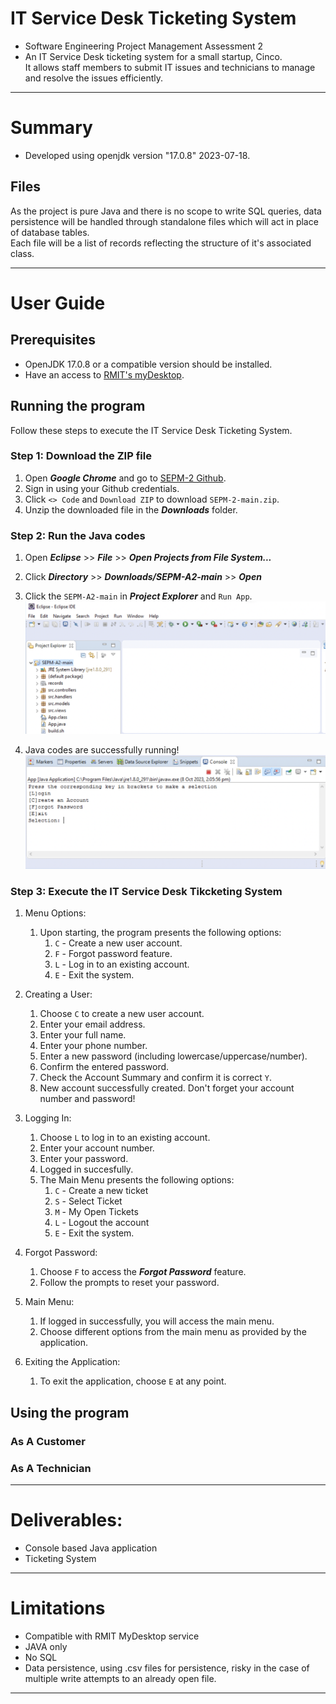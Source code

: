 # IT Service Desk Ticketing System
- Software Engineering Project Management Assessment 2
- An IT Service Desk ticketing system for a small startup, Cinco. 
<br/>It allows staff members to submit IT issues and technicians to manage and resolve the issues efficiently.


---
# Summary
- Developed using openjdk version "17.0.8" 2023-07-18.

## Files
As the project is pure Java and there is no scope to write SQL queries, data persistence will be handled through standalone files which will act in place of database tables.
<br/>Each file will be a list of records reflecting the structure of it's associated class.

---
# User Guide
## Prerequisites 
- OpenJDK 17.0.8 or a compatible version should be installed.
- Have an access to [RMIT's myDesktop](https://mydesktop.rmit.edu.au/).

## Running the program
Follow these steps to execute the IT Service Desk Ticketing System.

### Step 1: Download the ZIP file
1. Open ***Google Chrome*** and go to [SEPM-2 Github](https://github.com/RMITJake/SEPM-A2#compile-and-run-on-linux-using-the-build-script).
2. Sign in using your Github credentials.
3. Click `<> Code` and `Download ZIP` to download `SEPM-2-main.zip`.
4. Unzip the downloaded file in the ***Downloads*** folder. 

### Step 2: Run the Java codes
1. Open ***Eclipse*** >> ***File*** >> ***Open Projects from File System...***
2. Click ***Directory*** >> ***Downloads/SEPM-A2-main*** >> ***Open***
3. Click the `SEPM-A2-main` in ***Project Explorer*** and `Run App`.
<br/>![Screenshot1](https://github.com/RMITJake/SEPM-A2/blob/1a7c87126fa5b65ae0fc21d96013e39ac71f0d00/Screen%20Shot%2056.png) 

4. Java codes are successfully running!
<br/>![Screenshot1](https://github.com/RMITJake/SEPM-A2/blob/19046f501341baf7cbc340c663afd79487f6d12c/Screen%20Shot%2057.png) 

### Step 3: Execute the IT Service Desk Tikcketing System
1. Menu Options: 
    1. Upon starting, the program presents the following options:
        1. `C` - Create a new user account.
        2. `F` - Forgot password feature.
        3. `L` - Log in to an existing account.
        4. `E` - Exit the system.

2. Creating a User:
    1. Choose `C` to create a new user account.
    2. Enter your email address.
    3. Enter your full name.
    4. Enter your phone number.
    5. Enter a new password (including lowercase/uppercase/number).
    6. Confirm the entered password.
    7. Check the Account Summary and confirm it is correct `Y`.
    8. New account successfully created. Don't forget your account number and password!

3. Logging In:
    1. Choose `L` to log in to an existing account.
    2. Enter your account number.
    3. Enter your password.
    4. Logged in succesfully.
    5. The Main Menu presents the following options:
        1. `C` - Create a new ticket
        2. `S` - Select Ticket
        3. `M` - My Open Tickets
        4. `L` - Logout the account
        5. `E` - Exit the system.

4. Forgot Password:
    1. Choose `F` to access the ***Forgot Password*** feature.
    2. Follow the prompts to reset your password.


5. Main Menu:
    1. If logged in successfully, you will access the main menu.
    2. Choose different options from the main menu as provided by the application.

6. Exiting the Application:
    1. To exit the application, choose `E` at any point.


## Using the program
### As A Customer

### As A Technician
 
---
# Deliverables:
- Console based Java application
- Ticketing System
---
# Limitations
- Compatible with RMIT MyDesktop service
- JAVA only
- No SQL
- Data persistence, using .csv files for persistence, risky in the case of multiple write attempts to an already open file.
---
